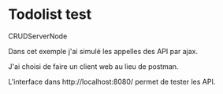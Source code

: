 # Todolist test
 CRUDServerNode

Dans cet exemple j'ai simulé les appelles des API par ajax.

J'ai choisi de faire un client web au lieu de postman.

L'interface dans http://localhost:8080/ permet de tester les API.

